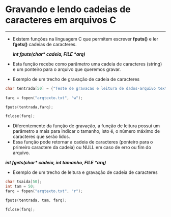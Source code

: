 # Gravando e lendo cadeias de caracteres em arquivos C
---
+ Existem funções na linguagem C que permitem escrever <b>fputs()</b> e ler <b>fgets()</b>  cadeias de caracteres.

   <em><b>int fputs(char* cadeia, FILE *arq)</b></em>

+ Esta função recebe como parâmetro uma cadeia de caracteres (string) e um ponteiro para o arquivo que queremos gravar.
+ Exemplo de um trecho de gravação de cadeia de caracteres  <br/>
```C
char tentrada[50] = {"Teste de gravacao e leitura de dados-arquivo texto"};
  
farq = fopen("arqtexto.txt", "w");

fputs(tentrada,farq);

fclose(farq);
```
 + Diferentemente da função de gravação, a função de leitura possui um parâmetro a mais para indicar o tamanho, isto é, o número máximo de caracteres que serão lidos.
 + Essa função pode retornar a cadeia de caracteres (ponteiro para o primeiro caractere da cadeia) ou NULL em caso de erro ou fim do arquivo.

 <em><b>int fgets(char* cadeia, int tamanho, FILE *arq)</b></em>
 
+ Exemplo de um trecho de leitura e gravação de cadeia de caracteres  <br/>
```C
char tsaida[50];
int tam = 50;  
farq = fopen("arqtexto.txt", "r");

fputs(tentrada, tam, farq);

fclose(farq);
```


